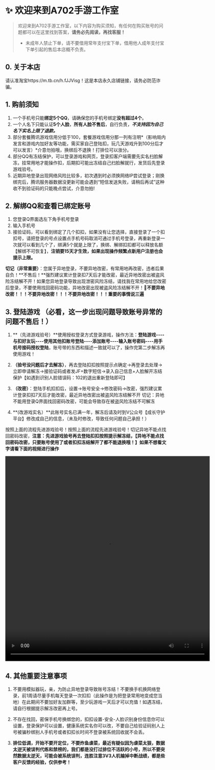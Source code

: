 # ✨ 欢迎来到A702手游工作室

> 欢迎来到A702手游工作室，以下内容为购买须知，有任何在购买账号的问题都可以在这里找到答案，**请务必先阅读，再找客服！**
>
> - 未成年人禁止下单，请不要借用常年支付宝下单，借用他人成年支付宝下单引起的售后本店概不负责。

## 0. 关于本店

请认准淘宝https://m.tb.cn/h.fJJVisg！这是本店永久店铺链接，请务必防范诈骗。

## 1. 购前须知

1. 一个手机号只能**绑定5个QQ**，请确保您的手机号绑定**没有超过4个**。
2. 一个人名下只能认证**5个人脸**，**所有人脸不售后**，自行负责，***不支持因为自己名下实名上限了退款。***
3. 部分套餐腾讯游戏信用分低于100，套餐游戏信用分那一列有注明*（影响局内发言和游戏内加好友等功能，需买家自己登陆扣，玩几天游戏升到100分后才可以发言）*介意勿拍哦，换绑后不退换！打排位可以涨分。
4. 部分QQ有冻结保护，可以登录游戏和网页，登录扣客户端需要先实名扫脸解冻，挂常用地才能操作扣，后期扣可能出冻结自己扫脸解就行，发货后先登录游戏验号。
5. 近期异地登录出现网络风险比较多，初次遇到时必须换网络IP尝试登录；刚换绑完后，腾讯服务器数据没更新可能会遇到“短信发送失败，请稍后再试”这种收不到验证码的只能晚点尝试，介意勿拍!

## 2. 解绑QQ和查看已绑定账号

1. 您登录Q界面选左下角手机号登录
2. 输入手机号
3. 接验证码，可以看到绑定了几个扣扣，如果没有让您选择，直接登录了一个扣扣号，请把登录的号点设置点手机号码取消可通过手机号登录，再重新登录一次就可以看到几个了，绑满5个就是上限了，换绑、解绑扣扣都可以释放名额【解绑不可恢复】，**注销要15天才生效，如果出现操作频繁点新用户注册也会提示上限。**

**切记（非常重要）**：您属于异地登录，不要异地改密，有常用地再改密，违者后果自负！**不售后！**强烈建议累计登录扣7天后才能改密，最近异地改密出被盗风险冻结解不开！如果您异地登录导致出现泄密风险冻结，请找我在常用地给您改密后登录，不要使用找回密码功能，异地改密出现被盗风险冻结解不开！**不要异地改密！！！不要异地改密！！！不要异地改密！！！重要的事情说三遍**

## 3. 登陆游戏 （必看，这一步出现问题导致账号异常的问题不售后！）

1. **（先进游戏验号）**使用授权登录方式登录游戏，操作方法：**登陆游戏----与扣好友玩----使用其他扣账号登陆----添加账号----输入账号密码----用手机号接码授权登陆**，账号带的东西和描述一致就可以了，操作完第二步解冻再使用游戏！

2. **（验号没问题后才去解冻）**，再去登陆扣扣按照提示点确定→再登录去处理→立即申请解冻→接验证码或者发JF+数字短信→录入自己信息+人脸解开冻结保护【如遇到识别人脸错误码：102的退出重新登陆即可】
3. **（改密）**：登陆手机扣扣后，设置→账号安全→修改密码→改密，强烈建议累计登录扣扣7天后才能改密，最近异地改密出被盗风险冻结解不开
   切记：异地不能用登录Q界面找回密码改密，可能会导致存在被盗风险冻结不可解冻

4. **(改游戏实名）**此账号实名已满一年，解冻后请及时到V公众号【成长守护平台】修改成自己的信息，（未及时修改，导致任何问题自己承担！）

按照上面的流程先进游戏验号！按照上面的流程先进游戏验号！切记异地不能点找回密码改密，**注意：先进游戏验号再去登陆扣扣按照提示解冻结，【异地不能点找回密码改密，只要账号使用了或者扣扣冻结解开了都不能退换哦！】如果不想看文字请看下面的视频进行操作**

<video width="640" height="640" controls>
  <source src="assets/tutor.mp4" type="video/mp4">
</video>


## 4. 其他重要注意事项

1. 不要用模拟器玩，亲，为防止异地登录导致账号冻结！不要换手机换网络登录，前1周请尽量手机每天登录一次扣扣（此操作是为把登录常用地变成您当地）在此期间不要加好友加群等，至少玩游戏一天后才可以充值！如遇冻结，请自行根据提示解冻改密再上号。

2. 不存在找回，密保手机号换绑您的，扣扣设置-安全-人脸识别身份信息你可以设置，登录保护可以设置，健康系统实名你可以改，不要自己给验证码别人上号被骗秒绑别人手机号或者扣扣长时间不登录被系统回收就不会丢。
3. **排位低调，开始不要开定位，不要炸鱼虐菜，最近有疑似因为虐菜太狠，数据太逆天被误判代练和禁榜的，我们都是没打过排位不活跃的小号，所以不要突然数据太逆天，可能会被系统误判，连胜注意3V3人机输掉中断战绩，都是些客户反馈的经验，仅供参考！**